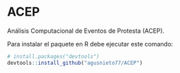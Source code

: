 # ACEP
Análisis Computacional de Eventos de Protesta (ACEP).

Para instalar el paquete en R debe ejecutar este comando:

``` r
# install.packages("devtools")
devtools::install_github("agusnieto77/ACEP")
```
